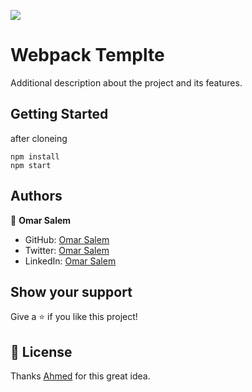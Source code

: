 ![](https://img.shields.io/badge/Microverse-blueviolet)

# Webpack Templte

Additional description about the project and its features.

## Getting Started

after cloneing

```
npm install
npm start
```


## Authors

👤 **Omar Salem**

- GitHub: [Omar Salem](https://github.com/omarsalem7)
- Twitter: [Omar Salem](https://twitter.com/Omar80491499)
- LinkedIn: [Omar Salem](https://www.linkedin.com/in/omar-salem-a6945b177/)


## Show your support

Give a ⭐️ if you like this project!

## 📝 License

Thanks [Ahmed](https://github.com/ahmedtaa) for this great idea.

